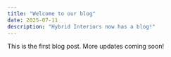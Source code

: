 ```yaml
---
title: "Welcome to our blog"
date: 2025-07-11
description: "Hybrid Interiors now has a blog!"
---
```


This is the first blog post. More updates coming soon!
